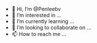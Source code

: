 - 👋 Hi, I’m @Penleebv
- 👀 I’m interested in ...
- 🌱 I’m currently learning ...
- 💞️ I’m looking to collaborate on ...
- 📫 How to reach me ...

<!---
Penleebv/Penleebv is a ✨ special ✨ repository because its `README.md` (this file) appears on your GitHub profile.
You can click the Preview link to take a look at your changes.
--->
